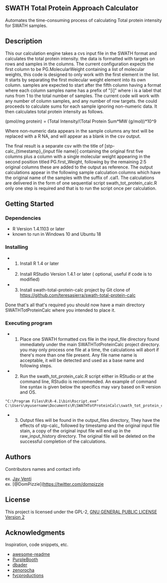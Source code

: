 
##  SWATH Total Protein Approach Calculator



  Automates the time-consuming process of calculating Total protein intensity for SWATH samples.

## Description

This our calculation engine takes a cvs input file in the SWATH format and calculates the total protein intensity. the data is formatted with targets on rows and samples in the columns. The current configuration expects the first column to be PG.MolecularWeight containing a list of molecular weights, this code is designed to only work with the first element in the list. It starts by separating the first molecular weight element into its own column. samples are expected to start after the fifth column having a format where each column samples name has a prefix of "[i]" where i is a label that runs from 1 to the total number of samples. The current code will work with any number of column samples, and any number of row targets. the could proceeds to calculate sums for each sample ignoring non-numeric data. It then calculates total protein intensity as follows.

(pmol/mg protein) = (Total Intensity/(Total Protein Sum*MW (g/mol))*10^9

Where non-numeric data appears in the sample columns any text will be replaced with a R NA, and will appear as a blank in the csv output.

The final result is a separate csv with the title of [stp-calc_{timestamp}_{input file name}] containing the original first five columns plus a column with a single molecular weight appearing in the second position titled PG.first_Weight, following by the remaining 2:5 original columns these are added to the output as reference. The output calculations appear in the following sample calculation columns which have the original name of the samples with the suffix of .cal1. 
The calculations are delivered in the form of one sequential script swath_tot_protein_calc.R only one step is required and that is to run the script once per calculation. 


## Getting Started

### Dependencies

* R Version 1.4.1103 or later
* known to run in Windows 10 and Ubuntu 18

### Installing

* 1) Install R 1.4 or later
* 2) Install RStudio Version 1.4.1 or later ( optional, useful if code is to modified)
* 3) Install swath-total-protein-calc project by Git clone of https://github.com/teresasierra/swath-total-protein-calc

Done that's all that's required you should now have a main directory SWATHTotProteinCalc where you intended to place it.

### Executing program

* 1) Place one SWATH formatted cvs file in the input_file directory found immediately under the main SWATHTotProteinCalc project directory. you may only process one file at a time, the calculations will abort if there's more than one file present. Any file name name is acceptable, it will be detected and used as a base name and following steps.
* 2)  Run the swath_tot_protein_calc.R script either in RStudio or at the command line, RStudio is recommended. An example of command line syntax is given below the specifics may vary based on R version and OS. 
```
"C:\Program Files\R\R-4.1\bin\Rscript.exe" C:\Users\myusername\Documents\R\SWATHTotProteinCalc\swath_tot_protein_calc.R
```
* 3)  Output files will be found in the output_files directory, They have the effects of stp-calc_ followed by timestamp and the original input file stain, a copy of the original input file will end up in the raw_input_history directory. The original file will be deleted on the successful completion of the calculations.

## Authors

Contributors names and contact info

ex. [Jay Venti](jayventi@gmail.com)  
ex. [@DomPizzie](https://twitter.com/dompizzie

## License
This project is licensed under the GPL-2, [GNU GENERAL PUBLIC LICENSE
Version 2](https://www.r-project.org/Licenses/GPL-2)

## Acknowledgments

Inspiration, code snippets, etc.
* [awesome-readme](https://github.com/matiassingers/awesome-readme)
* [PurpleBooth](https://gist.github.com/PurpleBooth/109311bb0361f32d87a2)
* [dbader](https://github.com/dbader/readme-template)
* [zenorocha](https://gist.github.com/zenorocha/4526327)
* [fvcproductions](https://gist.github.com/fvcproductions/1bfc2d4aecb01a834b46)


